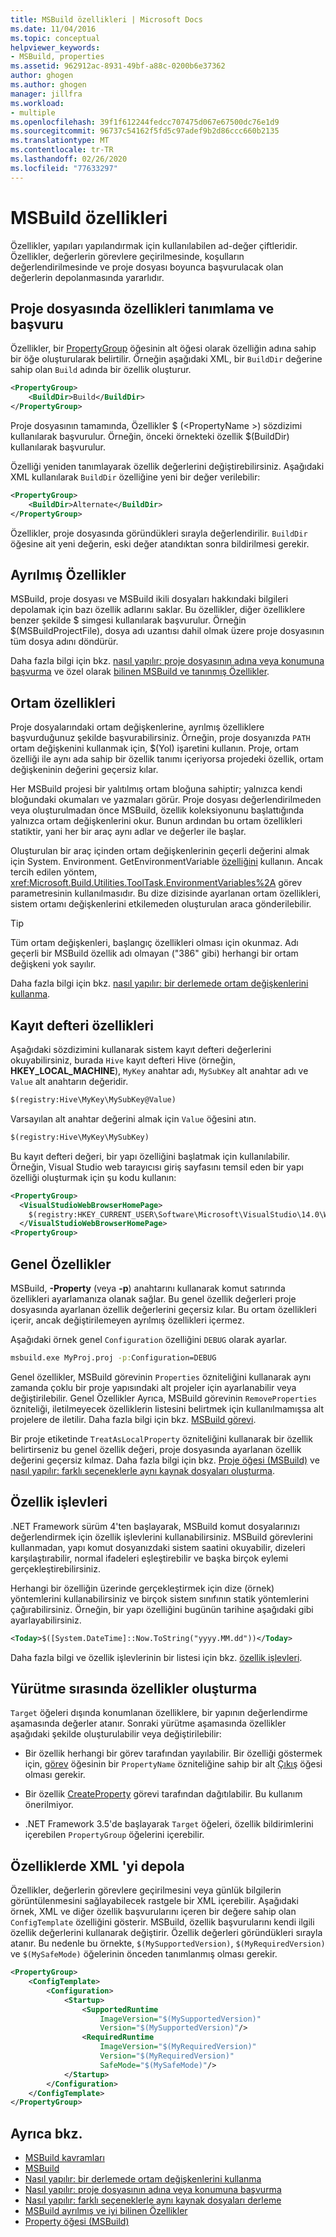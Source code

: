 ```yaml
---
title: MSBuild özellikleri | Microsoft Docs
ms.date: 11/04/2016
ms.topic: conceptual
helpviewer_keywords:
- MSBuild, properties
ms.assetid: 962912ac-8931-49bf-a88c-0200b6e37362
author: ghogen
ms.author: ghogen
manager: jillfra
ms.workload:
- multiple
ms.openlocfilehash: 39f1f612244fedcc707475d067e67500dc76e1d9
ms.sourcegitcommit: 96737c54162f5fd5c97adef9b2d86ccc660b2135
ms.translationtype: MT
ms.contentlocale: tr-TR
ms.lasthandoff: 02/26/2020
ms.locfileid: "77633297"
---
```

# <a name="msbuild-properties"></a>MSBuild özellikleri

Özellikler, yapıları yapılandırmak için kullanılabilen ad-değer çiftleridir. Özellikler, değerlerin görevlere geçirilmesinde, koşulların değerlendirilmesinde ve proje dosyası boyunca başvurulacak olan değerlerin depolanmasında yararlıdır.

## <a name="define-and-reference-properties-in-a-project-file"></a>Proje dosyasında özellikleri tanımlama ve başvuru

 Özellikler, bir [PropertyGroup](../msbuild/propertygroup-element-msbuild.md) öğesinin alt öğesi olarak özelliğin adına sahip bir öğe oluşturularak belirtilir. Örneğin aşağıdaki XML, bir `BuildDir` değerine sahip olan `Build` adında bir özellik oluşturur.

```xml
<PropertyGroup>
    <BuildDir>Build</BuildDir>
</PropertyGroup>
```

 Proje dosyasının tamamında, Özellikler $ (\<PropertyName >) sözdizimi kullanılarak başvurulur. Örneğin, önceki örnekteki özellik $(BuildDir) kullanılarak başvurulur.

 Özelliği yeniden tanımlayarak özellik değerlerini değiştirebilirsiniz. Aşağıdaki XML kullanılarak `BuildDir` özelliğine yeni bir değer verilebilir:

```xml
<PropertyGroup>
    <BuildDir>Alternate</BuildDir>
</PropertyGroup>
```

 Özellikler, proje dosyasında göründükleri sırayla değerlendirilir. `BuildDir` öğesine ait yeni değerin, eski değer atandıktan sonra bildirilmesi gerekir.

## <a name="reserved-properties"></a>Ayrılmış Özellikler

 MSBuild, proje dosyası ve MSBuild ikili dosyaları hakkındaki bilgileri depolamak için bazı özellik adlarını saklar. Bu özellikler, diğer özelliklere benzer şekilde $ simgesi kullanılarak başvurulur. Örneğin $(MSBuildProjectFile), dosya adı uzantısı dahil olmak üzere proje dosyasının tüm dosya adını döndürür.

 Daha fazla bilgi için bkz. [nasıl yapılır: proje dosyasının adına veya konumuna başvurma](../msbuild/how-to-reference-the-name-or-location-of-the-project-file.md) ve özel olarak [bilinen MSBuild ve tanınmış Özellikler](../msbuild/msbuild-reserved-and-well-known-properties.md).

## <a name="environment-properties"></a>Ortam özellikleri

 Proje dosyalarındaki ortam değişkenlerine, ayrılmış özelliklere başvurduğunuz şekilde başvurabilirsiniz. Örneğin, proje dosyanızda `PATH` ortam değişkenini kullanmak için, $(Yol) işaretini kullanın. Proje, ortam özelliği ile aynı ada sahip bir özellik tanımı içeriyorsa projedeki özellik, ortam değişkeninin değerini geçersiz kılar.

 Her MSBuild projesi bir yalıtılmış ortam bloğuna sahiptir; yalnızca kendi bloğundaki okumaları ve yazmaları görür.  Proje dosyası değerlendirilmeden veya oluşturulmadan önce MSBuild, özellik koleksiyonunu başlattığında yalnızca ortam değişkenlerini okur. Bunun ardından bu ortam özellikleri statiktir, yani her bir araç aynı adlar ve değerler ile başlar.

 Oluşturulan bir araç içinden ortam değişkenlerinin geçerli değerini almak için System. Environment. GetEnvironmentVariable [özelliğini](../msbuild/property-functions.md) kullanın. Ancak tercih edilen yöntem, <xref:Microsoft.Build.Utilities.ToolTask.EnvironmentVariables%2A> görev parametresinin kullanılmasıdır. Bu dize dizisinde ayarlanan ortam özellikleri, sistem ortamı değişkenlerini etkilemeden oluşturulan araca gönderilebilir.

> [!TIP]
> Tüm ortam değişkenleri, başlangıç özellikleri olması için okunmaz. Adı geçerli bir MSBuild özellik adı olmayan ("386" gibi) herhangi bir ortam değişkeni yok sayılır.

 Daha fazla bilgi için bkz. [nasıl yapılır: bir derlemede ortam değişkenlerini kullanma](../msbuild/how-to-use-environment-variables-in-a-build.md).

## <a name="registry-properties"></a>Kayıt defteri özellikleri

 Aşağıdaki sözdizimini kullanarak sistem kayıt defteri değerlerini okuyabilirsiniz, burada `Hive` kayıt defteri Hive (örneğin, **HKEY_LOCAL_MACHINE**), `MyKey` anahtar adı, `MySubKey` alt anahtar adı ve `Value` alt anahtarın değeridir.

```xml
$(registry:Hive\MyKey\MySubKey@Value)
```

 Varsayılan alt anahtar değerini almak için `Value` öğesini atın.

```xml
$(registry:Hive\MyKey\MySubKey)
```

 Bu kayıt defteri değeri, bir yapı özelliğini başlatmak için kullanılabilir. Örneğin, Visual Studio web tarayıcısı giriş sayfasını temsil eden bir yapı özelliği oluşturmak için şu kodu kullanın:

```xml
<PropertyGroup>
  <VisualStudioWebBrowserHomePage>
    $(registry:HKEY_CURRENT_USER\Software\Microsoft\VisualStudio\14.0\WebBrowser@HomePage)
  </VisualStudioWebBrowserHomePage>
<PropertyGroup>
```

## <a name="global-properties"></a>Genel Özellikler

 MSBuild, **-Property** (veya **-p**) anahtarını kullanarak komut satırında özellikleri ayarlamanıza olanak sağlar. Bu genel özellik değerleri proje dosyasında ayarlanan özellik değerlerini geçersiz kılar. Bu ortam özellikleri içerir, ancak değiştirilemeyen ayrılmış özellikleri içermez.

 Aşağıdaki örnek genel `Configuration` özelliğini `DEBUG` olarak ayarlar.

```cmd
msbuild.exe MyProj.proj -p:Configuration=DEBUG
```

 Genel özellikler, MSBuild görevinin `Properties` özniteliğini kullanarak aynı zamanda çoklu bir proje yapısındaki alt projeler için ayarlanabilir veya değiştirilebilir. Genel Özellikler Ayrıca, MSBuild görevinin `RemoveProperties` özniteliği, iletilmeyecek özelliklerin listesini belirtmek için kullanılmamışsa alt projelere de iletilir. Daha fazla bilgi için bkz. [MSBuild görevi](../msbuild/msbuild-task.md).

 Bir proje etiketinde `TreatAsLocalProperty` özniteliğini kullanarak bir özellik belirtirseniz bu genel özellik değeri, proje dosyasında ayarlanan özellik değerini geçersiz kılmaz. Daha fazla bilgi için bkz. [Proje öğesi (MSBuild)](../msbuild/project-element-msbuild.md) ve [nasıl yapılır: farklı seçeneklerle aynı kaynak dosyaları oluşturma](../msbuild/how-to-build-the-same-source-files-with-different-options.md).

## <a name="property-functions"></a>Özellik işlevleri

 .NET Framework sürüm 4'ten başlayarak, MSBuild komut dosyalarınızı değerlendirmek için özellik işlevlerini kullanabilirsiniz. MSBuild görevlerini kullanmadan, yapı komut dosyanızdaki sistem saatini okuyabilir, dizeleri karşılaştırabilir, normal ifadeleri eşleştirebilir ve başka birçok eylemi gerçekleştirebilirsiniz.

 Herhangi bir özelliğin üzerinde gerçekleştirmek için dize (örnek) yöntemlerini kullanabilirsiniz ve birçok sistem sınıfının statik yöntemlerini çağırabilirsiniz. Örneğin, bir yapı özelliğini bugünün tarihine aşağıdaki gibi ayarlayabilirsiniz.

```xml
<Today>$([System.DateTime]::Now.ToString("yyyy.MM.dd"))</Today>
```

 Daha fazla bilgi ve özellik işlevlerinin bir listesi için bkz. [özellik işlevleri](../msbuild/property-functions.md).

## <a name="create-properties-during-execution"></a>Yürütme sırasında özellikler oluşturma

 `Target` öğeleri dışında konumlanan özelliklere, bir yapının değerlendirme aşamasında değerler atanır. Sonraki yürütme aşamasında özellikler aşağıdaki şekilde oluşturulabilir veya değiştirilebilir:

- Bir özellik herhangi bir görev tarafından yayılabilir. Bir özelliği göstermek için, [görev](../msbuild/task-element-msbuild.md) öğesinin bir `PropertyName` özniteliğine sahip bir alt [Çıkış](../msbuild/output-element-msbuild.md) öğesi olması gerekir.

- Bir özellik [CreateProperty](../msbuild/createproperty-task.md) görevi tarafından dağıtılabilir. Bu kullanım önerilmiyor.

- .NET Framework 3.5'de başlayarak `Target` öğeleri, özellik bildirimlerini içerebilen `PropertyGroup` öğelerini içerebilir.

## <a name="store-xml-in-properties"></a>Özelliklerde XML 'yi depola

 Özellikler, değerlerin görevlere geçirilmesini veya günlük bilgilerin görüntülenmesini sağlayabilecek rastgele bir XML içerebilir. Aşağıdaki örnek, XML ve diğer özellik başvurularını içeren bir değere sahip olan `ConfigTemplate` özelliğini gösterir. MSBuild, özellik başvurularını kendi ilgili özellik değerlerini kullanarak değiştirir. Özellik değerleri göründükleri sırayla atanır. Bu nedenle bu örnekte, `$(MySupportedVersion)`, `$(MyRequiredVersion)` ve `$(MySafeMode)` öğelerinin önceden tanımlanmış olması gerekir.

```xml
<PropertyGroup>
    <ConfigTemplate>
        <Configuration>
            <Startup>
                <SupportedRuntime
                    ImageVersion="$(MySupportedVersion)"
                    Version="$(MySupportedVersion)"/>
                <RequiredRuntime
                    ImageVersion="$(MyRequiredVersion)"
                    Version="$(MyRequiredVersion)"
                    SafeMode="$(MySafeMode)"/>
            </Startup>
        </Configuration>
    </ConfigTemplate>
</PropertyGroup>
```

## <a name="see-also"></a>Ayrıca bkz.

- [MSBuild kavramları](../msbuild/msbuild-concepts.md)
- [MSBuild](../msbuild/msbuild.md)
- [Nasıl yapılır: bir derlemede ortam değişkenlerini kullanma](../msbuild/how-to-use-environment-variables-in-a-build.md)
- [Nasıl yapılır: proje dosyasının adına veya konumuna başvurma](../msbuild/how-to-reference-the-name-or-location-of-the-project-file.md)
- [Nasıl yapılır: farklı seçeneklerle aynı kaynak dosyaları derleme](../msbuild/how-to-build-the-same-source-files-with-different-options.md)
- [MSBuild ayrılmış ve iyi bilinen Özellikler](../msbuild/msbuild-reserved-and-well-known-properties.md)
- [Property öğesi (MSBuild)](../msbuild/property-element-msbuild.md)
